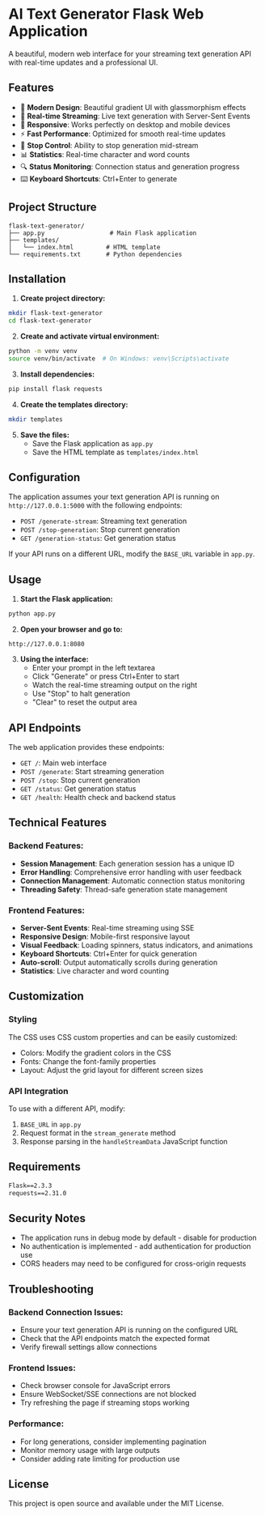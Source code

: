 # AI Text Generator Flask Web Application

A beautiful, modern web interface for your streaming text generation API with real-time updates and a professional UI.

## Features

- 🎨 **Modern Design**: Beautiful gradient UI with glassmorphism effects
- 🔄 **Real-time Streaming**: Live text generation with Server-Sent Events
- 📱 **Responsive**: Works perfectly on desktop and mobile devices
- ⚡ **Fast Performance**: Optimized for smooth real-time updates
- 🛑 **Stop Control**: Ability to stop generation mid-stream
- 📊 **Statistics**: Real-time character and word counts
- 🔍 **Status Monitoring**: Connection status and generation progress
- ⌨️ **Keyboard Shortcuts**: Ctrl+Enter to generate

## Project Structure

```
flask-text-generator/
├── app.py                  # Main Flask application
├── templates/
│   └── index.html         # HTML template
└── requirements.txt       # Python dependencies
```

## Installation

1. **Create project directory:**
```bash
mkdir flask-text-generator
cd flask-text-generator
```

2. **Create and activate virtual environment:**
```bash
python -m venv venv
source venv/bin/activate  # On Windows: venv\Scripts\activate
```

3. **Install dependencies:**
```bash
pip install flask requests
```

4. **Create the templates directory:**
```bash
mkdir templates
```

5. **Save the files:**
   - Save the Flask application as `app.py`
   - Save the HTML template as `templates/index.html`

## Configuration

The application assumes your text generation API is running on `http://127.0.0.1:5000` with the following endpoints:

- `POST /generate-stream`: Streaming text generation
- `POST /stop-generation`: Stop current generation
- `GET /generation-status`: Get generation status

If your API runs on a different URL, modify the `BASE_URL` variable in `app.py`.

## Usage

1. **Start the Flask application:**
```bash
python app.py
```

2. **Open your browser and go to:**
```
http://127.0.0.1:8080
```

3. **Using the interface:**
   - Enter your prompt in the left textarea
   - Click "Generate" or press Ctrl+Enter to start
   - Watch the real-time streaming output on the right
   - Use "Stop" to halt generation
   - "Clear" to reset the output area

## API Endpoints

The web application provides these endpoints:

- `GET /`: Main web interface
- `POST /generate`: Start streaming generation
- `POST /stop`: Stop current generation
- `GET /status`: Get generation status
- `GET /health`: Health check and backend status

## Technical Features

### Backend Features:
- **Session Management**: Each generation session has a unique ID
- **Error Handling**: Comprehensive error handling with user feedback
- **Connection Management**: Automatic connection status monitoring
- **Threading Safety**: Thread-safe generation state management

### Frontend Features:
- **Server-Sent Events**: Real-time streaming using SSE
- **Responsive Design**: Mobile-first responsive layout
- **Visual Feedback**: Loading spinners, status indicators, and animations
- **Keyboard Shortcuts**: Ctrl+Enter for quick generation
- **Auto-scroll**: Output automatically scrolls during generation
- **Statistics**: Live character and word counting

## Customization

### Styling
The CSS uses CSS custom properties and can be easily customized:
- Colors: Modify the gradient colors in the CSS
- Fonts: Change the font-family properties
- Layout: Adjust the grid layout for different screen sizes

### API Integration
To use with a different API, modify:
1. `BASE_URL` in `app.py`
2. Request format in the `stream_generate` method
3. Response parsing in the `handleStreamData` JavaScript function

## Requirements

```txt
Flask==2.3.3
requests==2.31.0
```

## Security Notes

- The application runs in debug mode by default - disable for production
- No authentication is implemented - add authentication for production use
- CORS headers may need to be configured for cross-origin requests

## Troubleshooting

### Backend Connection Issues:
- Ensure your text generation API is running on the configured URL
- Check that the API endpoints match the expected format
- Verify firewall settings allow connections

### Frontend Issues:
- Check browser console for JavaScript errors
- Ensure WebSocket/SSE connections are not blocked
- Try refreshing the page if streaming stops working

### Performance:
- For long generations, consider implementing pagination
- Monitor memory usage with large outputs
- Consider adding rate limiting for production use

## License

This project is open source and available under the MIT License.